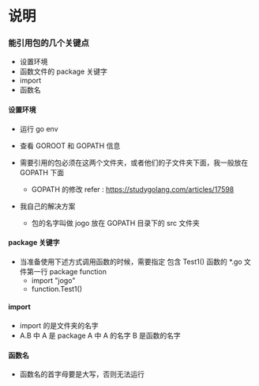 # 说明

### 能引用包的几个关键点

* 设置环境
* 函数文件的 package 关键字
* import 
* 函数名

#### 设置环境

* 运行 go env
* 查看  GOROOT 和 GOPATH 信息
* 需要引用的包必须在这两个文件夹，或者他们的子文件夹下面，我一般放在 GOPATH 下面
  * GOPATH 的修改 refer : https://studygolang.com/articles/17598

* 我自己的解决方案
  * 包的名字叫做 jogo 放在 GOPATH 目录下的 src 文件夹

#### package 关键字

* 当准备使用下述方式调用函数的时候，需要指定 包含 Test1() 函数的 *.go 文件第一行 package function 
  * import "jogo"
  * function.Test1()

#### import

* import 的是文件夹的名字
* A.B 中 A 是 package A 中 A 的名字 B 是函数的名字

#### 函数名

* 函数名的首字母要是大写，否则无法运行
